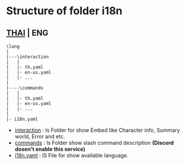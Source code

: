# Structure of folder i18n
[THAI](../lang/README.md) | ENG
---
```
\lang
|
|---\interaction
|   |
|   |- th.yaml
|   |- en-us.yaml
|   |- ...
|
|----\commands
|   |
|   |- th.yaml
|   |- en-us.yaml
|   |- ...
|
|- i18n.yaml
```
- [interaction](../lang/interaction/) : Is Folder for show Embed like Character info, Summary world, Error and etc.
- [commands](../lang/commands/) : Is Folder show slash command description **(Discord dosen't enable this service)**
- [i18n.yaml](../lang/i18n.yaml) : IS File for show available language.